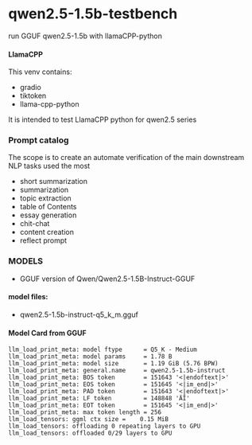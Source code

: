 # qwen2.5-1.5b-testbench
run GGUF qwen2.5-1.5b with llamaCPP-python


#### LlamaCPP 

This venv contains:
- gradio
- tiktoken 
- llama-cpp-python

It is intended to test LlamaCPP python for qwen2.5 series


### Prompt catalog
The scope is to create an automate verification of the main downstream NLP tasks used the most
- short summarization
- summarization
- topic extraction
- table of Contents
- essay generation
- chit-chat
- content creation
- reflect prompt

### MODELS
- GGUF version of Qwen/Qwen2.5-1.5B-Instruct-GGUF

#### model files:
- qwen2.5-1.5b-instruct-q5_k_m.gguf

#### Model Card from GGUF
```
llm_load_print_meta: model ftype      = Q5_K - Medium
llm_load_print_meta: model params     = 1.78 B
llm_load_print_meta: model size       = 1.19 GiB (5.76 BPW)
llm_load_print_meta: general.name     = qwen2.5-1.5b-instruct
llm_load_print_meta: BOS token        = 151643 '<|endoftext|>'
llm_load_print_meta: EOS token        = 151645 '<|im_end|>'
llm_load_print_meta: PAD token        = 151643 '<|endoftext|>'
llm_load_print_meta: LF token         = 148848 'ÄĬ'
llm_load_print_meta: EOT token        = 151645 '<|im_end|>'
llm_load_print_meta: max token length = 256
llm_load_tensors: ggml ctx size =    0.15 MiB
llm_load_tensors: offloading 0 repeating layers to GPU
llm_load_tensors: offloaded 0/29 layers to GPU
```


